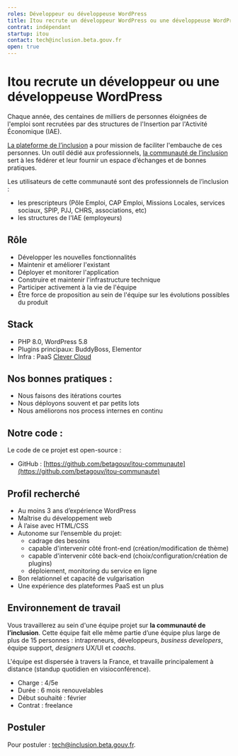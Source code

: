 ```yaml
---
roles: Développeur ou développeuse WordPress
title: Itou recrute un développeur WordPress ou une développeuse WordPress
contrat: indépendant
startup: itou
contact: tech@inclusion.beta.gouv.fr
open: true
---
```


# Itou recrute un développeur ou une développeuse WordPress

Chaque année, des centaines de milliers de personnes éloignées de l'emploi sont recrutées par des structures de l'Insertion par l'Activité Économique (IAE).

[La plateforme de l’inclusion](https://inclusion.beta.gouv.fr/) a pour mission de faciliter l'embauche de ces personnes. Un outil dédié aux professionnels, [la communauté de l’inclusion](https://inclusion.beta.gouv.fr/) sert à les fédérer et leur fournir un espace d’échanges et de bonnes pratiques.

Les utilisateurs de cette communauté sont des professionnels de l’inclusion :

- les prescripteurs (Pôle Emploi, CAP Emploi, Missions Locales, services sociaux, SPIP, PJJ, CHRS, associations, etc)
- les structures de l'IAE (employeurs)

## Rôle

- Développer les nouvelles fonctionnalités
- Maintenir et améliorer l'existant
- Déployer et monitorer l'application
- Construire et maintenir l'infrastructure technique
- Participer activement à la vie de l'équipe
- Être force de proposition au sein de l'équipe sur les évolutions possibles du produit

## Stack

- PHP 8.0, WordPress 5.8
- Plugins principaux: BuddyBoss, Elementor
- Infra : PaaS [Clever Cloud](https://clever-cloud.com/)

## Nos bonnes pratiques :

- Nous faisons des itérations courtes
- Nous déployons souvent et par petits lots
- Nous améliorons nos process internes en continu

## Notre code :

Le code de ce projet est open-source :

- GitHub : [https://github.com/betagouv/itou-communaute](https://github.com/betagouv/itou-communaute)

## Profil recherché

- Au moins 3 ans d’expérience WordPress
- Maîtrise du développement web
- À l’aise avec HTML/CSS
- Autonome sur l’ensemble du projet:
  - cadrage des besoins
  - capable d'intervenir côté front-end (création/modification de thème)
  - capable d'intervenir côté back-end (choix/configuration/création de plugins)
  - déploiement, monitoring du service en ligne
- Bon relationnel et capacité de vulgarisation
- Une expérience des plateformes PaaS est un plus

## Environnement de travail

Vous travaillerez au sein d'une équipe projet sur **la communauté de l’inclusion**. Cette équipe fait elle même partie d’une équipe plus large de plus de 15 personnes : intrapreneurs, développeurs, *business developers*, équipe support, *designers* UX/UI et *coachs*.

L'équipe est dispersée à travers la France, et travaille principalement à distance (standup quotidien en visioconférence).

- Charge : 4/5e
- Durée : 6 mois renouvelables
- Début souhaité : février
- Contrat : freelance

## Postuler

Pour postuler : [tech@inclusion.beta.gouv.fr](mailto:tech@inclusion.beta.gouv.fr).
